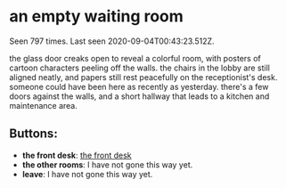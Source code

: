 # an empty waiting room

Seen 797 times. Last seen 2020-09-04T00:43:23.512Z.

the glass door creaks open to reveal a colorful room, with posters of cartoon characters peeling off the walls. the chairs in the lobby are still aligned neatly, and papers still rest peacefully on the receptionist's desk. someone could have been here as recently as yesterday. there's a few doors against the walls, and a short hallway that leads to a kitchen and maintenance area.

## Buttons:

- **the front desk**: [the front desk](the-front-desk-ettm87.md)
- **the other rooms**: I have not gone this way yet.
- **leave**: I have not gone this way yet.